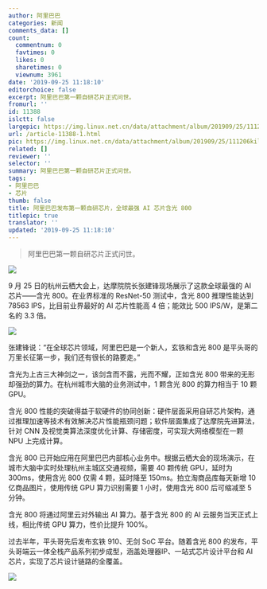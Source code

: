 ```yaml
---
author: 阿里巴巴
categories: 新闻
comments_data: []
count:
  commentnum: 0
  favtimes: 0
  likes: 0
  sharetimes: 0
  viewnum: 3961
date: '2019-09-25 11:18:10'
editorchoice: false
excerpt: 阿里巴巴第一颗自研芯片正式问世。
fromurl: ''
id: 11388
islctt: false
largepic: https://img.linux.net.cn/data/attachment/album/201909/25/111206kiljinfzf9c6virc.jpg
url: /article-11388-1.html
pic: https://img.linux.net.cn/data/attachment/album/201909/25/111206kiljinfzf9c6virc.jpg.thumb.jpg
related: []
reviewer: ''
selector: ''
summary: 阿里巴巴第一颗自研芯片正式问世。
tags:
- 阿里巴巴
- 芯片
thumb: false
title: 阿里巴巴发布第一颗自研芯片，全球最强 AI 芯片含光 800
titlepic: true
translator: ''
updated: '2019-09-25 11:18:10'
---
```



> 
> 阿里巴巴第一颗自研芯片正式问世。
> 
> 
> 


![](/data/attachment/album/201909/25/111206kiljinfzf9c6virc.jpg)


9 月 25 日的杭州云栖大会上，达摩院院长张建锋现场展示了这款全球最强的 AI 芯片——含光 800。在业界标准的 ResNet-50 测试中，含光 800 推理性能达到 78563 IPS，比目前业界最好的 AI 芯片性能高 4 倍；能效比 500 IPS/W，是第二名的 3.3 倍。


![](/data/attachment/album/201909/25/111029tlogqqifpzno2oor.jpg)


张建锋说：“在全球芯片领域，阿里巴巴是一个新人，玄铁和含光 800 是平头哥的万里长征第一步，我们还有很长的路要走。”


含光为上古三大神剑之一，该剑含而不露，光而不耀，正如含光 800 带来的无形却强劲的算力。在杭州城市大脑的业务测试中，1 颗含光 800 的算力相当于 10 颗 GPU。


含光 800 性能的突破得益于软硬件的协同创新：硬件层面采用自研芯片架构，通过推理加速等技术有效解决芯片性能瓶颈问题；软件层面集成了达摩院先进算法，针对 CNN 及视觉类算法深度优化计算、存储密度，可实现大网络模型在一颗 NPU 上完成计算。  


含光 800 已开始应用在阿里巴巴内部核心业务中。根据云栖大会的现场演示，在城市大脑中实时处理杭州主城区交通视频，需要 40 颗传统 GPU，延时为 300ms，使用含光 800 仅需 4 颗，延时降至 150ms。拍立淘商品库每天新增 10 亿商品图片，使用传统 GPU 算力识别需要 1 小时，使用含光 800 后可缩减至 5 分钟。 


含光 800 将通过阿里云对外输出 AI 算力。基于含光 800 的 AI 云服务当天正式上线，相比传统 GPU 算力，性价比提升 100%。  


过去半年，平头哥先后发布玄铁 910、无剑 SoC 平台。随着含光 800 的发布，平头哥端云一体全栈产品系列初步成型，涵盖处理器IP、一站式芯片设计平台和 AI 芯片，实现了芯片设计链路的全覆盖。


![](/data/attachment/album/201909/25/111628sjohfgdymnxy4pd6.jpg)